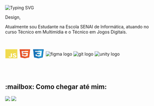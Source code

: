 <!-- Link para o site que cria o codigo para o texto com aparencia de digitação -->
<!-- https://readme-typing-svg.demolab.com/demo/ -->
<img src="https://readme-typing-svg.demolab.com?font=Fira+Code&weight=500&size=30&duration=1500&pause=1000&color=7F72FF&random=false&width=600&height=80&lines=Ol%C3%A1%2C+Me+chamo+Daniel+Passeti!;Seja+bem+vindo+ao+meu+perfil!%F0%9F%91%8B" alt="Typing SVG" />

<div>
<p>Design,</p> 

<p>Atualmente sou Estudante na Escola SENAI de Informática, atuando no curso Técnico em Multimídia e o Técnico em Jogos Digitais.</p>
</div>

<br>


<!--https://devicon.dev/-->
<div style="display: inline_block">
  <br>
  <img align="center" alt="Tadeu-Js" height="30" width="40" src="https://raw.githubusercontent.com/devicons/devicon/master/icons/javascript/javascript-plain.svg">
  <img align="center" alt="Tadeu-HTML" height="30" width="40" src="https://raw.githubusercontent.com/devicons/devicon/master/icons/html5/html5-original.svg">
  <img align="center" alt="Tadeu-CSS" height="30" width="40" src="https://raw.githubusercontent.com/devicons/devicon/master/icons/css3/css3-original.svg">
  <img align="center"  alt="figma logo" height="30" width="40" src="https://cdn.jsdelivr.net/gh/devicons/devicon/icons/figma/figma-original.svg"/>
  <img align="center"  alt="git logo" height="30" width="40" src="https://cdn.simpleicons.org/git/F05032"/>
  <img align="center"  alt="unity logo" height="30" width="40" src="https://cdn.simpleicons.org/unity/FFFFFF"/>
 

  

</div>


<br>



<br>


<br>

<div>
  <h2>:mailbox: Como chegar até mim:</h2>

  <a href="https://discord.gg/G9GPg5SA75" target="_blank"><img src="https://img.shields.io/badge/Discord-7289DA?style=for-the-badge&logo=discord&logoColor=white" target="_blank"></a> 
  <a href = "mailto:daniel.f.passeti@gmail.com"><img src="https://img.shields.io/badge/Gmail-D14836?style=for-the-badge&logo=gmail&logoColor=white" target="_blank"></a>
  
</div>

